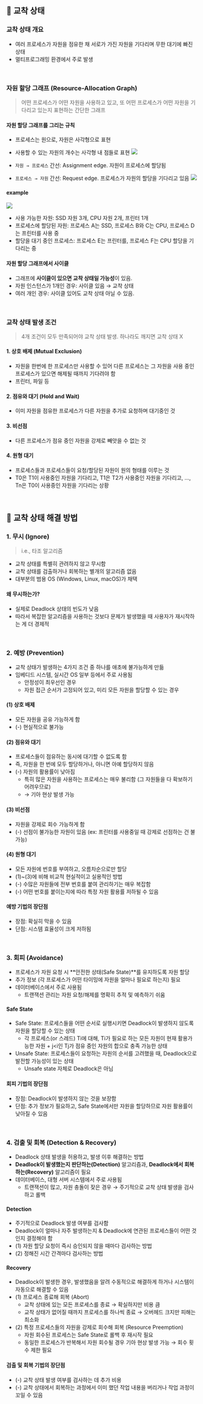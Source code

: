 ## 📖 교착 상태

### 교착 상태 개요

- 여러 프로세스가 자원을 점유한 채 서로가 가진 자원을 기다리며 무한 대기에 빠진 상태
- 멀티프로그래밍 환경에서 주로 발생

<br>

### 자원 할당 그래프 (Resource-Allocation Graph)

> 어떤 프로세스가 어떤 자원을 사용하고 있고, 또 어떤 프로세스가 어떤 자원을 기다리고 있는지 표현하는 간단한 그래프

#### 자원 할당 그래프를 그리는 규칙

- 프로세스는 원으로, 자원은 사각형으로 표현
- 사용할 수 있는 자원의 개수는 사각형 내 점들로 표현
  <img src="images/os_06_1.png">

- `자원 → 프로세스` 간선: Assignment edge. 자원이 프로세스에 할당됨
- `프로세스 → 자원` 간선: Request edge. 프로세스가 자원의 할당을 기다리고 있음
  <img src="images/os_06_2.png">


#### example

<img src="images/os_06_3.png">

- 사용 가능한 자원: SSD 자원 3개, CPU 자원 2개, 프린터 1개
- 프로세스에 할당된 자원: 프로세스 A는 SSD, 프로세스 B와 C는 CPU, 프로세스 D는 프린터를 사용 중
- 할당을 대기 중인 프로세스: 프로세스 E는 프린터를, 프로세스 F는 CPU 할당을 기다리는 중

#### 자원 할당 그래프에서 사이클

- 그래프에 **사이클이 있으면 교착 상태일 가능성**이 있음.
- 자원 인스턴스가 1개인 경우: 사이클 있음 → 교착 상태
- 여러 개인 경우: 사이클 있어도 교착 상태 아닐 수 있음.

<br>

### 교착 상태 발생 조건

> 4개 조건이 모두 만족되어야 교착 상태 발생. 하나라도 깨지면 교착 상태 X
> 

#### 1. 상호 배제 (Mutual Exclusion)

- 자원을 한번에 한 프로세스만 사용할 수 있어 다른 프로세스는 그 자원을 사용 중인 프로세스가 있으면 해제될 때까지 기다려야 함
- 프린터, 파일 등

#### 2. 점유와 대기 (Hold and Wait)

- 이미 자원을 점유한 프로세스가 다른 자원을 추가로 요청하며 대기중인 것

#### 3. 비선점

- 다른 프로세스가 점유 중인 자원을 강제로 빼앗을 수 없는 것

#### 4. 원형 대기 

- 프로세스들과 프로세스들이 요청/할당된 자원이 원의 형태를 이루는 것
- T0은 T1이 사용중인 자원을 기다리고, T1은 T2가 사용중인 자원을 기다리고, …, Tn은 T0이 사용중인 자원을 기다리는 상황

<br>

## 📖 교착 상태 해결 방법

### 1. 무시 (Ignore)

> i.e., 타조 알고리즘
> 
- 교착 상태를 특별히 관려하지 않고 무시함
- 교착 상태를 검출하거나 회복하는 별개의 알고리즘 없음
- 대부분의 범용 OS (Windows, Linux, macOS)가 채택

#### 왜 무시하는가?

- 실제로 Deadlock 상태의 빈도가 낮음
- 따라서 복잡한 알고리즘을 사용하는 것보다 문제가 발생했을 때 사용자가 재시작하는 게 더 경제적

<br>

### 2. 예방 (Prevention)

- 교착 상태가 발생하는 4가지 조건 중 하나를 애초에 불가능하게 만듦
- 임베디드 시스템, 실시간 OS 일부 등에서 주로 사용됨
    - 안정성이 최우선인 경우
    - 자원 접근 순서가 고정되어 있고, 미리 모든 자원을 할당할 수 있는 경우

#### (1) 상호 배제

- 모든 자원을 공유 가능하게 함
- (-) 현실적으로 불가능

#### (2) 점유와 대기

- 프로세스들이 점유하는 동시에 대기할 수 없도록 함
- 즉, 자원을 한 번에 모두 할당하거나, 아니면 아예 할당하지 않음
- (-) 자원의 활용률이 낮아짐
    - 특히 많은 자원을 사용하는 프로세스는 매우 불리함 (그 자원들을 다 확보하기 어려우므로)
    - → 기아 현상 발생 가능

#### (3) 비선점

- 자원을 강제로 회수 가능하게 함
- (-) 선점이 불가능한 자원이 있음 (ex: 프린터를 사용중일 때 강제로 선점하는 건 불가능)

#### (4) 원형 대기

- 모든 자원에 번호를 부여하고, 오름차순으로만 할당
- (1)~(3)에 비해 비교적 현실적이고 실용적인 방법
- (-) 수많은 자원들에 전부 번호를 붙여 관리하기는 매우 복잡함
- (-) 어떤 번호를 붙이는지에 따라 특정 자원 활용률 저하될 수 있음

#### 예방 기법의 장단점

- 장점: 확실히 막을 수 있음
- 단점: 시스템 효율성이 크게 저하됨

<br>

### 3. 회피 (Avoidance)

- 프로세스가 자원 요청 시 **안전한 상태(Safe State)**를 유지하도록 자원 할당
- 추가 정보 (각 프로세스가 어떤 타이밍에 자원을 얼마나 필요로 하는지) 필요
- 데이터베이스에서 주로 사용됨
    - 트랜잭션 관리는 자원 요청/해제를 명확히 추적 및 예측하기 쉬움

#### Safe State

- Safe State: 프로세스들을 어떤 순서로 실행시키면 Deadlock이 발생하지 않도록 자원을 할당할 수 있는 상태
    - 각 프로세스(or 스레드) Ti에 대해, Ti가 필요로 하는 모든 자원이 현재 활용가능한 자원 + j<i인 Tj가 점유 중인 자원의 합으로 충족 가능한 상태
- Unsafe State: 프로세스들이 요청하는 자원의 순서를 고려했을 때, Deadlock으로 발전할 가능성이 있는 상태
    - Unsafe state 자체로 Deadlock은 아님

#### 회피 기법의 장단점

- 장점: Deadlock이 발생하지 않는 것을 보장함
- 단점: 추가 정보가 필요하고, Safe State에서만 자원을 할당하므로 자원 활용률이 낮아질 수 있음

<br>

### 4. 검출 및 회복 (Detection & Recovery)

- Deadlock 상태 발생을 허용하고, 발생 이후 해결하는 방법
- **Deadlock이 발생했는지 판단하는(Detection)** 알고리즘과, **Deadlock에서 회복하는(Recovery)** 알고리즘이 필요
- 데이터베이스, 대형 서버 시스템에서 주로 사용됨
    - 트랜잭션이 많고, 자원 충돌이 잦은 경우 → 주기적으로 교착 상태 발생을 검사하고 롤백

#### Detection

- 주기적으로 Deadlock 발생 여부를 검사함
- Deadlock이 얼마나 자주 발생하는지 & Deadlock에 연관된 프로세스들이 어떤 것인지 결정해야 함
- (1) 자원 할당 요청이 즉시 승인되지 않을 때마다 검사하는 방법
- (2) 정해진 시간 간격마다 검사하는 방법

#### Recovery

- Deadlock이 발생한 경우, 발생했음을 알려 수동적으로 해결하게 하거나 시스템이 자동으로 해결할 수 있음
- (1) 프로세스 종료해 회복 (Abort)
    - 교착 상태에 있는 모든 프로세스를 종료 → 확실하지만 비용 큼
    - 교착 상태가 없어질 때까지 프로세스를 하나씩 종료 → 오버헤드 크지만 피해는 최소화
- (2) 특정 프로세스들의 자원을 강제로 회수해 회복 (Resource Preemption)
    - 자원 회수된 프로세스는 Safe State로 롤백 후 재시작 필요
    - 동일한 프로세스가 반복해서 자원 회수될 경우 기아 현상 발생 가능 → 회수 횟수 제한 필요

#### 검출 및 회복 기법의 장단점

- (-) 교착 상태 발생 여부를 검사하는 데 추가 비용
- (-) 교착 상태에서 회복하는 과정에서 이미 했던 작업 내용을 버리거나 작업 과정이 꼬일 수 있음
